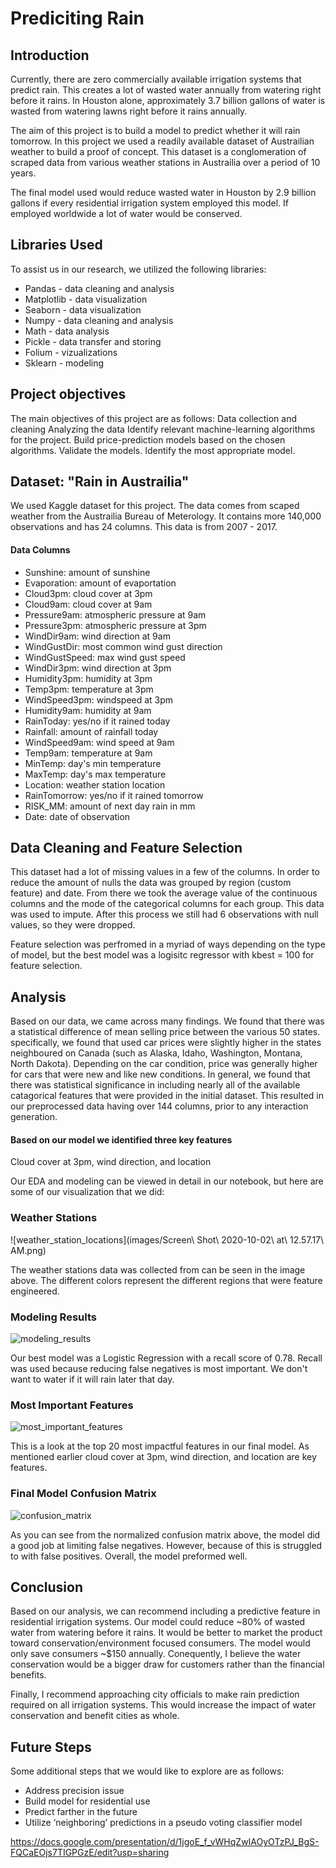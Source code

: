# Prediciting Rain

## Introduction

Currently, there are zero commercially available irrigation systems that predict rain. This creates a lot of wasted water annually from watering right before it rains. In Houston alone, approximately 3.7 billion gallons of water is wasted from watering lawns right before it rains annually.

The aim of this project is to build a model to predict whether it will rain tomorrow. In this project we used a readily available dataset of Austrailian weather to build a proof of concept. This dataset is a conglomeration of scraped data from various weather stations in Austrailia over a period of 10 years.

The final model used would reduce wasted water in Houston by 2.9 billion gallons if every residential irrigation system employed this model. If employed worldwide a lot of water would be conserved.



## Libraries Used

To assist us in our research, we utilized the following libraries:

- Pandas - data cleaning and analysis
- Matplotlib - data visualization
- Seaborn - data visualization
- Numpy - data cleaning and analysis
- Math - data analysis
- Pickle - data transfer and storing
- Folium - vizualizations
- Sklearn - modeling


## Project objectives

The main objectives of this project are as follows:
Data collection and cleaning
Analyzing the data
Identify relevant machine-learning algorithms for the project.
Build price-prediction models based on the chosen algorithms.
Validate the models.
Identify the most appropriate model.

## Dataset: "Rain in Austrailia"

We used Kaggle dataset for this project. The data comes from scaped weather from the Austrailia Bureau of Meterology. It contains more 140,000 observations and has 24 columns. This data is from 2007 - 2017.

#### Data Columns

- Sunshine: amount of sunshine
- Evaporation: amount of evaportation
- Cloud3pm: cloud cover at 3pm
- Cloud9am: cloud cover at 9am
- Pressure9am: atmospheric pressure at 9am
- Pressure3pm: atmospheric pressure at 3pm
- WindDir9am: wind direction at 9am
- WindGustDir: most common wind gust direction
- WindGustSpeed: max wind gust speed
- WindDir3pm: wind direction at 3pm
- Humidity3pm: humidity at 3pm
- Temp3pm: temperature at 3pm
- WindSpeed3pm: windspeed at 3pm
- Humidity9am: humidity at 9am
- RainToday: yes/no if it rained today
- Rainfall: amount of rainfall today
- WindSpeed9am: wind speed at 9am
- Temp9am: temperature at 9am
- MinTemp: day's min temperature
- MaxTemp: day's max temperature
- Location: weather station location
- RainTomorrow: yes/no if it rained tomorrow
- RISK_MM: amount of next day rain in mm
- Date: date of observation


## Data Cleaning and Feature Selection

This dataset had a lot of missing values in a few of the columns. In order to reduce the amount of nulls the data was grouped by region (custom feature) and date. From there we took the average value of the continuous columns and the mode of the categorical columns for each group. This data was used to impute. After this process we still had 6 observations with null values, so they were dropped.

Feature selection was perfromed in a myriad of ways depending on the type of model, but the best model was a logisitc regressor with kbest = 100 for feature selection. 

## Analysis

Based on our data, we came across many findings. We found that there was a statistical difference of mean selling price between the various 50 states. 
specifically, we found that used car prices were slightly higher in the states neighboured on Canada (such as Alaska, Idaho, Washington, Montana, North Dakota). Depending on the car condition, price was generally higher for cars that were new and like new conditions. In general, we found that there was statistical significance in including nearly all of the available catagorical features that were provided in the initial dataset. This resulted in our preprocessed data having over 144 columns, prior to any interaction generation.

#### Based on our model we identified three key features
Cloud cover at 3pm, wind direction, and location

Our EDA and modeling can be viewed in detail in our notebook, but here are some of our visualization that we did:

### Weather Stations

![weather_station_locations](images/Screen\ Shot\ 2020-10-02\ at\ 12.57.17\ AM.png)

The weather stations data was collected from can be seen in the image above. The different colors represent the different regions that were feature engineered.

### Modeling Results 

![modeling_results](images/modeling-results.png)

Our best model was a Logistic Regression with a recall score of 0.78. Recall was used because reducing false negatives is most important. We don't want to water if it will rain later that day.

### Most Important Features

![most_important_features](images/most_important_features.png)

This is a look at the top 20 most impactful features in our final model. As mentioned earlier cloud cover at 3pm, wind direction, and location are key features.


### Final Model Confusion Matrix 

![confusion_matrix](images/confusion_matrix.png)

As you can see from the normalized confusion matrix above, the model did a good job at limiting false negatives. However, because of this is struggled to with false positives. Overall, the model preformed well. 


## Conclusion

Based on our analysis, we can recommend including a predictive feature in residential irrigation systems. Our model could reduce ~80% of wasted water from watering before it rains. It would be better to market the product toward conservation/environment focused consumers. The model would only save consumers ~$150 annually. Conequently, I believe the water conservation would be a bigger draw for customers rather than the financial benefits. 

Finally, I recommend approaching city officials to make rain prediction required on all irrigation systems. This would increase the impact of water conservation and benefit cities as whole.


## Future Steps

Some additional steps that we would like to explore are as follows:
- Address precision issue
- Build model for residential use
- Predict farther in the future
- Utilize ‘neighboring’ predictions in a pseudo voting classifier model


https://docs.google.com/presentation/d/1jgoE_f_vWHqZwIAOyOTzPJ_BgS-FQCaEOjs7TIGPGzE/edit?usp=sharing
